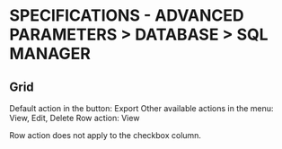 # SPECIFICATIONS - ADVANCED PARAMETERS &gt; DATABASE &gt; SQL MANAGER

## Grid

Default action in the button: Export Other available actions in the menu: View, Edit, Delete Row action: View

Row action does not apply to the checkbox column.

